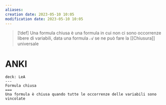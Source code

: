 ```yaml
---
aliases: 
creation date: 2023-05-10 10:05
modification date: 2023-05-10 10:05
---
```


>[!def]
>Una formula chiusa è una formula in cui non ci sono occorrenze libere di variabili, data una formula $\mathcal{A}$ se ne può fare la [[Chiusura]] universale

# ANKI

```anki
deck: LeA
---
Formula chiusa
===
Una formula è chiusa quando tutte le occorrenze delle variabili sono vincolate
```
